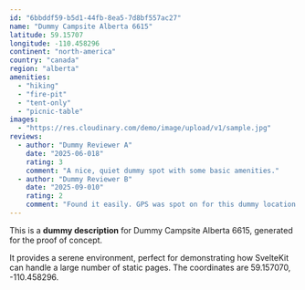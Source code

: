 ```yaml
---
id: "6bbddf59-b5d1-44fb-8ea5-7d8bf557ac27"
name: "Dummy Campsite Alberta 6615"
latitude: 59.15707
longitude: -110.458296
continent: "north-america"
country: "canada"
region: "alberta"
amenities:
  - "hiking"
  - "fire-pit"
  - "tent-only"
  - "picnic-table"
images:
  - "https://res.cloudinary.com/demo/image/upload/v1/sample.jpg"
reviews:
  - author: "Dummy Reviewer A"
    date: "2025-06-018"
    rating: 3
    comment: "A nice, quiet dummy spot with some basic amenities."
  - author: "Dummy Reviewer B"
    date: "2025-09-010"
    rating: 2
    comment: "Found it easily. GPS was spot on for this dummy location."
---
```


This is a **dummy description** for Dummy Campsite Alberta 6615, generated for the proof of concept.

It provides a serene environment, perfect for demonstrating how SvelteKit can handle a large number of static pages. The coordinates are 59.157070, -110.458296.
